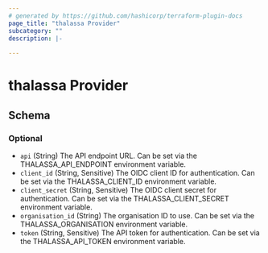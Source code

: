 ```yaml
---
# generated by https://github.com/hashicorp/terraform-plugin-docs
page_title: "thalassa Provider"
subcategory: ""
description: |-
  
---
```


# thalassa Provider





<!-- schema generated by tfplugindocs -->
## Schema

### Optional

- `api` (String) The API endpoint URL. Can be set via the THALASSA_API_ENDPOINT environment variable.
- `client_id` (String, Sensitive) The OIDC client ID for authentication. Can be set via the THALASSA_CLIENT_ID environment variable.
- `client_secret` (String, Sensitive) The OIDC client secret for authentication. Can be set via the THALASSA_CLIENT_SECRET environment variable.
- `organisation_id` (String) The organisation ID to use. Can be set via the THALASSA_ORGANISATION environment variable.
- `token` (String, Sensitive) The API token for authentication. Can be set via the THALASSA_API_TOKEN environment variable.
